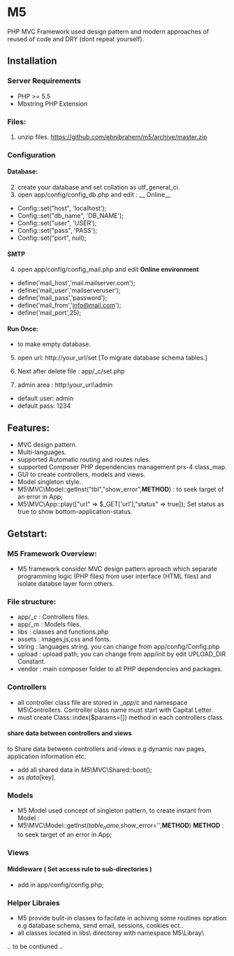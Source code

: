 # M5
PHP MVC Framework used design pattern and modern approaches of reused of code and DRY (dont repeat yourself).

## Installation

### Server Requirements
- PHP >= 5.5
- Mbstring PHP Extension

### Files:
1. unzip files.
https://github.com/ebnibrahem/m5/archive/master.zip

### Configuration

#### Database:
2. create your database and set collation as utf_general_ci.
3. open app/config/config_db.php and edit :
__ Online__
- Config::set("host", 'localhost');
- Config::set("db_name", 'DB_NAME');
- Config::set("user", 'USER');
- Config::set("pass", 'PASS');
- Config::set("port", null);

#### SMTP
4. open app/config/config_mail.php and edit
__Online environment__
- define('mail_host','mail.mailserver.com');
- define('mail_user','mailserveruser');
- define('mail_pass','password');
- define('mail_from','info@mail.com');
- define('mail_port',25);

#### Run Once:
- to make empty database.
5. open url: http://your_url/set  [To migrate database schema tables.]

6. Next after delete file : app/_c/set.php
7. admin area : http:\\your_url\admin
- default user: admin
- default pass: 1234

## Features:
- MVC design pattern.
- Multi-languages.
- supported Automatic routing and routes rules.
- supported Composer PHP dependencies management  prs-4 class_map.
- GUI to create controllers, models and views.
- Model singleton style.
- M5\MVC\Model::getInst("tbl","show_error",__METHOD__) : to seek target of an error in App;
- M5\MVC\App::play(["url" => $_GET['url'],"status" => true]);
Set status as true to show bottom-application-status.


## Getstart:
### M5 Framework Overview:
- M5 framework consider MVC design pattern aproach  which separate programming logic (PHP files) from user interface (HTML files) and isolate databse layer form others.

### File structure:

- app/_c   : Controllers files.
- app/_m   : Models files.
- libs     : classes and functions.php
- assets   : images,js,css and fonts.
- string   : languages string. you can change from  app/config/Config.php
- upload   : upload path; you can change from app/init by edit UPLOAD_DIR Constant.
- vendor   : main composer folder to all PHP dependencies and packages.


### Controllers
- all controller class file are stored in __app/_c__ and namespace M5\Controllers. Controller class name must start with Capital Letter.
- must create Class::index($params=[]) method in each controllers class.

#### share data between controllers and views
to Share data between controllers and views e.g dynamic nav pages, application information etc.
- add all shared data in M5\MVC\Shared::boot();
- as $data[$key].

### Models
- M5 Model used concept of singleton pattern, to create instant from Model :
- M5\MVC\Model::getInst($table_name,$show_error='',____METHOD____) ____METHOD____ : to seek target of an error in App;

### Views

#### Middleware ( Set access rule to sub-directories )
- add  in app/config/config.php;

### Helper Libraies
- M5 provide bulit-in classes to facilate in achiving some routines opration e.g database schema, send email, sessions, cookies ect..
- all classes located in libs\ directorey with namespace M5\Libray\

.. to be contiuned ..
